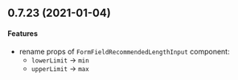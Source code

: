 ## 0.7.23 (2021-01-04)

#### Features

* rename props of `FormFieldRecommendedLengthInput` component:
  - `lowerLimit` -> `min`
  - `upperLimit` -> `max`
